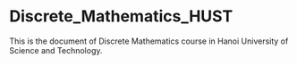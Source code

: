 # Discrete_Mathematics_HUST
This is the document of Discrete Mathematics course in Hanoi University of Science and Technology.
